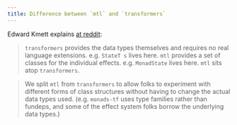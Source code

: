 ```yaml
---
title: Difference between `mtl` and `transformers`
---
```


Edward Kmett explains [at reddit](https://old.reddit.com/r/haskell/comments/fnpt1r/are_monad_transformers_practical_in_haskell/):

> `transformers` provides the data types themselves and requires no real language extensions. e.g. `StateT s` lives here. `mtl` provides a set of classes for the individual effects. e.g. `MonadState` lives here. `mtl` sits atop `transformers`.

> We split `mtl` from `transformers` to allow folks to experiment with different forms of class structures without having to change the actual data types used. (e.g. `monads-tf` uses type families rather than fundeps, and some of the effect system folks borrow the underlying data types.)
